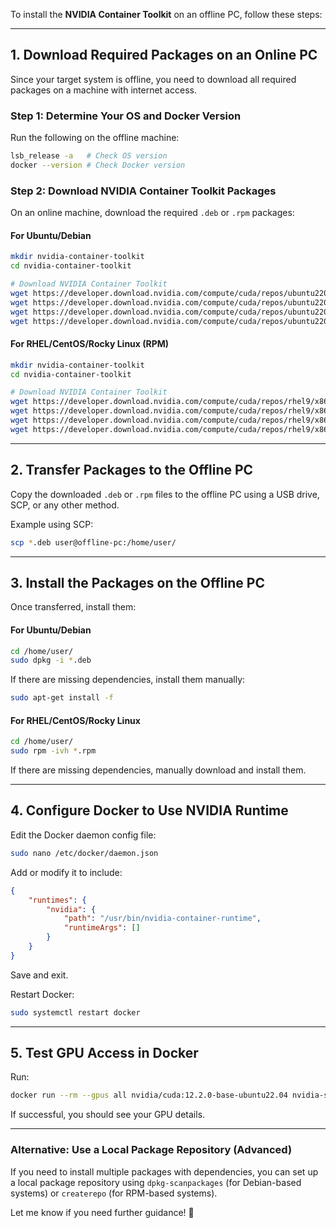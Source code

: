 To install the **NVIDIA Container Toolkit** on an offline PC, follow these steps:

---

## **1. Download Required Packages on an Online PC**
Since your target system is offline, you need to download all required packages on a machine with internet access.

### **Step 1: Determine Your OS and Docker Version**
Run the following on the offline machine:
```bash
lsb_release -a   # Check OS version
docker --version # Check Docker version
```

### **Step 2: Download NVIDIA Container Toolkit Packages**
On an online machine, download the required `.deb` or `.rpm` packages:

#### **For Ubuntu/Debian**
```bash
mkdir nvidia-container-toolkit
cd nvidia-container-toolkit

# Download NVIDIA Container Toolkit
wget https://developer.download.nvidia.com/compute/cuda/repos/ubuntu2204/x86_64/nvidia-container-toolkit_1.14.1-1_amd64.deb
wget https://developer.download.nvidia.com/compute/cuda/repos/ubuntu2204/x86_64/nvidia-container-runtime_3.14.1-1_amd64.deb
wget https://developer.download.nvidia.com/compute/cuda/repos/ubuntu2204/x86_64/libnvidia-container-tools_1.14.1-1_amd64.deb
wget https://developer.download.nvidia.com/compute/cuda/repos/ubuntu2204/x86_64/libnvidia-container1_1.14.1-1_amd64.deb
```

#### **For RHEL/CentOS/Rocky Linux (RPM)**
```bash
mkdir nvidia-container-toolkit
cd nvidia-container-toolkit

# Download NVIDIA Container Toolkit
wget https://developer.download.nvidia.com/compute/cuda/repos/rhel9/x86_64/nvidia-container-toolkit-1.14.1-1.x86_64.rpm
wget https://developer.download.nvidia.com/compute/cuda/repos/rhel9/x86_64/nvidia-container-runtime-3.14.1-1.x86_64.rpm
wget https://developer.download.nvidia.com/compute/cuda/repos/rhel9/x86_64/libnvidia-container-tools-1.14.1-1.x86_64.rpm
wget https://developer.download.nvidia.com/compute/cuda/repos/rhel9/x86_64/libnvidia-container1-1.14.1-1.x86_64.rpm
```

---

## **2. Transfer Packages to the Offline PC**
Copy the downloaded `.deb` or `.rpm` files to the offline PC using a USB drive, SCP, or any other method.

Example using SCP:
```bash
scp *.deb user@offline-pc:/home/user/
```

---

## **3. Install the Packages on the Offline PC**
Once transferred, install them:

#### **For Ubuntu/Debian**
```bash
cd /home/user/
sudo dpkg -i *.deb
```
If there are missing dependencies, install them manually:
```bash
sudo apt-get install -f
```

#### **For RHEL/CentOS/Rocky Linux**
```bash
cd /home/user/
sudo rpm -ivh *.rpm
```
If there are missing dependencies, manually download and install them.

---

## **4. Configure Docker to Use NVIDIA Runtime**
Edit the Docker daemon config file:
```bash
sudo nano /etc/docker/daemon.json
```
Add or modify it to include:
```json
{
    "runtimes": {
        "nvidia": {
            "path": "/usr/bin/nvidia-container-runtime",
            "runtimeArgs": []
        }
    }
}
```

Save and exit.

Restart Docker:
```bash
sudo systemctl restart docker
```

---

## **5. Test GPU Access in Docker**
Run:
```bash
docker run --rm --gpus all nvidia/cuda:12.2.0-base-ubuntu22.04 nvidia-smi
```

If successful, you should see your GPU details.

---

### **Alternative: Use a Local Package Repository (Advanced)**
If you need to install multiple packages with dependencies, you can set up a local package repository using `dpkg-scanpackages` (for Debian-based systems) or `createrepo` (for RPM-based systems).

Let me know if you need further guidance! 🚀
